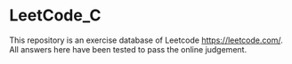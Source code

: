 # LeetCode_C
This repository is an exercise database of Leetcode https://leetcode.com/. 
All answers here have been tested to pass the online judgement.
